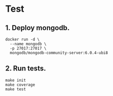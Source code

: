 # Test

## 1. Deploy mongodb.

```shell
docker run -d \
  --name mongodb \
  -p 27017:27017 \
  mongodb/mongodb-community-server:6.0.4-ubi8

```

## 2. Run tests.

```shell
make init
make coverage
make test

```
